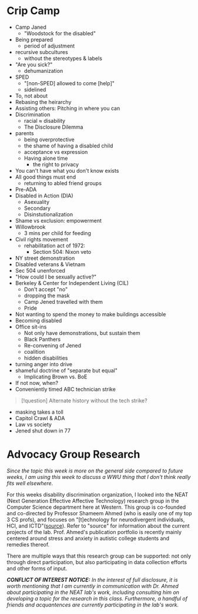 # Crip Camp
- Camp Janed
	- "Woodstock for the disabled"
- Being prepared
	- period of adjustment
- recursive subcultures
	- without the stereotypes & labels
- "Are you sick?"
	- dehumanization
- SPED
	- "\[non-SPED\] allowed to come \[help\]"
	- sidelined
- To, not about
- Rebasing the heirarchy
- Assisting others: Pitching in where you can
- Discrimination
	- racial $\approx$ disability
	- The Disclosure Dilemma
- parents
	- being overprotective
	- the shame of having a disabled child
	- acceptance vs expression
	- Having alone time
		- the right to privacy
- You can't have what you don't know exists
- All good things must end
	- returning to abled friend groups
- Pre-ADA
- Disabled in Action (DIA)
	- Asexuality
	- Secondary
	- Disinstutionalization
- Shame vs exclusion: empowerment
- Willowbrook
	- 3 mins per child for feeding
- Civil rights movement
	- rehabilitation act of 1972:
		- Section 504: Nixon veto
- NY street demonstration
- Disabled veterans & Vietnam
- Sec 504 unenforced
- "How could I be sexually active?"
- Berkeley & Center for Independent Living (CIL)
	- Don't accept "no"
	- dropping the mask
	- Camp Jened travelled with them
	- Pride
- Not wanting to spend the money to make buildings accessible
- Becoming disabled
- Office sit-ins
	- Not only have demonstrations, but sustain them
	- Black Panthers
	- Re-convening of Jened
	- coalition
	- hidden disabilities
- turning anger into drive
- shameful doctrine of "separate but equal"
	- Implicating Brown vs. BoE
- If not now, when?
- Conveniently timed ABC technician strike
> [!question]
> Alternate history without the tech strike?
- masking takes a toll
- Capitol Crawl & ADA
- Law vs society
- Jened shut down in 77

# Advocacy Group Research
*Since the topic this week is more on the general side compared to future weeks, I am using this week to discuss a WWU thing that I don't think really fits well elsewhere.*

For this weeks disability discrimination organization, I looked into the NEAT (Next Generation Effective Affective Technology) research group in the Computer Science department here at Western. This group is co-founded and co-directed by Professor Shameem Ahmed (who is easily one of my top 3 CS profs), and focuses on "\[t\]echnology for neurodivergent individuals, HCI, and ICTD"([source](https://facultyweb.cs.wwu.edu/~ahmeds/Research.html)). Refer to "source" for information about the current projects of the lab. Prof. Ahmed's publication portfolio is recently mainly centered around stress and anxiety in autistic college students and remedies thereof. 

There are multiple ways that this research group can be supported: not only through direct participation, but also participating in data collection efforts and other forms of input.

*__CONFLICT OF INTEREST NOTICE:__ In the interest of full disclosure, it is worth mentioning that I am currently in communication with Dr. Ahmed about participating in the NEAT lab's work, including consulting him on developing a topic for the research in this class. Furthermore, a handful of friends and acquantences are currently participating in the lab's work.*